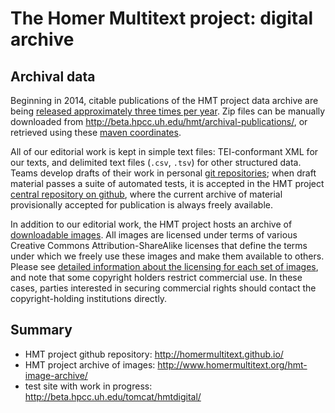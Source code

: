# The Homer Multitext project: digital archive #


## Archival data ##

Beginning in 2014, citable publications of  the HMT project data archive are being [released approximately three times per year](http://homermultitext.blogspot.com/2014/02/publishing-hmt-archive.html).  Zip files can be manually downloaded from <http://beta.hpcc.uh.edu/hmt/archival-publications/>, or retrieved using these [maven coordinates](maven.html).


All of our editorial work is kept in simple text files:  TEI-conformant XML for our texts, and delimited text files (`.csv`, `.tsv`) for other structured data.  Teams develop drafts of their work in personal [git repositories][3];  when draft material passes a suite of automated tests, it is accepted in the HMT project [central repository on github][1], where the current archive of material provisionally accepted for publication is always freely available.  

In addition to our editorial work, the HMT project hosts an archive of [downloadable images][2].  All images are licensed under terms of various Creative Commons Attribution-ShareAlike licenses that define the terms under which we freely use these images and make them available to others.  Please see [detailed information about the licensing for each set of images][2], and note that some copyright holders restrict commercial use.  In these cases, parties interested in securing commercial rights should contact the copyright-holding institutions directly.



## Summary ##

- HMT project github repository: <http://homermultitext.github.io/>
- HMT project archive of images: <http://www.homermultitext.org/hmt-image-archive/>
- test site with work in progress: <http://beta.hpcc.uh.edu/tomcat/hmtdigital/>


[1]: http://homermultitext.github.io/

[2]: http://www.homermultitext.org/hmt-image-archive/

[3]: http://git-scm.com/

[4]: http://beta.hpcc.uh.edu/tomcat/hmtdigital/